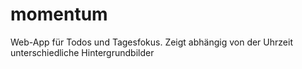 # momentum
Web-App für Todos und Tagesfokus. Zeigt abhängig von der Uhrzeit unterschiedliche Hintergrundbilder
